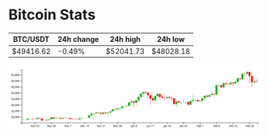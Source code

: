 # Bitcoin Stats

BTC/USDT|24h change|24h high|24h low|
|---|---|---|---|
|$49416.62|-0.49%|$52041.73|$48028.18|

<img src="./chart.svg">
